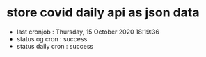 # store covid daily api as json data

- last cronjob : Thursday, 15 October 2020 18:19:36
- status og cron : success
- status daily cron : success
      
      